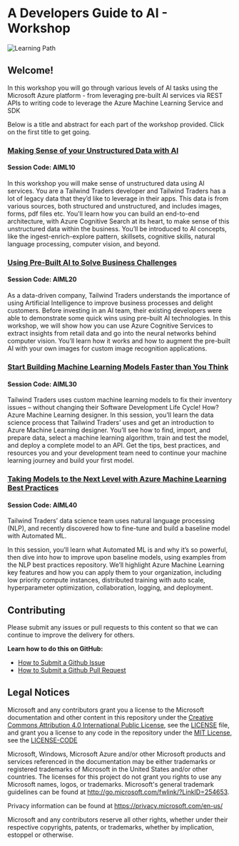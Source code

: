 # A Developers Guide to AI - Workshop

![Learning Path](https://img.shields.io/badge/Learning%20Path-AIML-fe5e00?logo=microsoft)

## Welcome!

In this workshop you will go through various levels of AI tasks using the Microsoft Azure platform - from leveraging pre-built AI services via REST APIs to writing code to leverage the Azure Machine Learning Service and SDK

Below is a title and abstract for each part of the workshop provided. Click on the first title to get going.

### [Making Sense of your Unstructured Data with AI](aiml10/workshop-instructions.md)

#### Session Code: AIML10

In this workshop you will make sense of unstructured data using AI services. You are a Tailwind Traders developer and Tailwind Traders has a lot of legacy data that they’d like to leverage in their apps. This data is from various sources, both structured and unstructured, and includes images, forms, pdf files etc. 
You'll learn how you can build an end-to-end architecture, with Azure Cognitive Search at its heart, to make sense of this unstructured data within the business. You’ll be introduced to AI concepts, like the ingest-enrich-explore pattern, skillsets, cognitive skills, natural language processing, computer vision, and beyond.


### [Using Pre-Built AI to Solve Business Challenges](aiml20/workshop-instructions.md)

#### Session Code: AIML20

As a data-driven company, Tailwind Traders understands the importance of using Artificial Intelligence to improve business processes and delight customers. Before investing in an AI team, their existing developers were able to demonstrate some quick wins using pre-built AI technologies. In this workshop, we will show how you can use Azure Cognitive Services to extract insights from retail data and go into the neural networks behind computer vision. You’ll learn how it works and how to augment the pre-built AI with your own images for custom image recognition applications.

### [Start Building Machine Learning Models Faster than You Think](aiml30/workshop-instructions.md)

#### Session Code: AIML30

Tailwind Traders uses custom machine learning models to fix their inventory issues – without changing their Software Development Life Cycle! How? Azure Machine Learning designer. In this session, you’ll learn the data science process that Tailwind Traders’ uses and get an introduction to Azure Machine Learning designer. You’ll see how to find, import, and prepare data, select a machine learning algorithm, train and test the model, and deploy a complete model to an API. Get the tips, best practices, and resources you and your development team need to continue your machine learning journey and build your first model.

### [Taking Models to the Next Level with Azure Machine Learning Best Practices](aiml40/workshop-instructions.md)

#### Session Code: AIML40

Tailwind Traders’ data science team uses natural language processing (NLP), and recently discovered how to fine-tune and build a baseline model with Automated ML. 

In this session, you’ll learn what Automated ML is and why it’s so powerful, then dive into how to improve upon baseline models, using examples from the NLP best practices repository. We’ll highlight Azure Machine Learning key features and how you can apply them to your organization, including low priority compute instances, distributed training with auto scale, hyperparameter optimization, collaboration, logging, and deployment. 


## Contributing

Please submit any issues or pull requests to this content so that we can continue to improve the delivery for others.

**Learn how to do this on GitHub:**
* [How to Submit a Github Issue](https://help.github.com/en/github/managing-your-work-on-github/creating-an-issue)
* [How to Submit a Github Pull Request](https://help.github.com/en/github/collaborating-with-issues-and-pull-requests/creating-a-pull-request)


## Legal Notices

Microsoft and any contributors grant you a license to the Microsoft documentation and other content in this repository under the [Creative Commons Attribution 4.0 International Public License](https://creativecommons.org/licenses/by/4.0/legalcode), see the [LICENSE](LICENSE) file, and grant you a license to any code in the repository under the [MIT License](https://opensource.org/licenses/MIT), see the [LICENSE-CODE](LICENSE-CODE)

Microsoft, Windows, Microsoft Azure and/or other Microsoft products and services referenced in the documentation may be either trademarks or registered trademarks of Microsoft in the United States and/or other countries. The licenses for this project do not grant you rights to use any Microsoft names, logos, or trademarks. Microsoft's general trademark guidelines can be found at http://go.microsoft.com/fwlink/?LinkID=254653.

Privacy information can be found at https://privacy.microsoft.com/en-us/

Microsoft and any contributors reserve all other rights, whether under their respective copyrights, patents, or trademarks, whether by implication, estoppel or otherwise.
